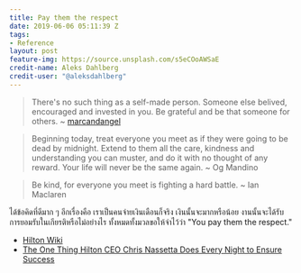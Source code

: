 ```yaml
---
title: Pay them the respect
date: 2019-06-06 05:11:39 Z
tags:
- Reference
layout: post
feature-img: https://source.unsplash.com/s5eCOoAWSaE
credit-name: Aleks Dahlberg
credit-user: "@aleksdahlberg"
---
```


> There's no such thing as a self-made person. Someone else belived, encouraged and invested in you. Be grateful and be that someone for others. ~ [marcandangel](http://www.marcandangel.com/)

> Beginning today, treat everyone you meet as if they were going to be dead by midnight. Extend to them all the care, kindness and understanding you can muster, and do it with no thought of any reward. Your life will never be the same again. ~ Og Mandino

> Be kind, for everyone you meet is fighting a hard battle. ~ Ian Maclaren

ได้ข้อคิดที่ดีมาก ๆ อีกเรื่องคือ เราเป็นคนจ่ายเงินเดือนก็จริง เงินนั้นจะมากหรือน้อย งานนั้นจะได้รับการยอมรับในเกียรติหรือไม่อย่างไร ทั้งหมดทั้งมวลขอให้จำไว้ว่า "You pay them the respect."

<i class="fa fa-child" style="color:plum"></i>

- [Hilton Wiki](https://en.wikipedia.org/wiki/Hilton)
- [The One Thing Hilton CEO Chris Nassetta Does Every Night to Ensure Success](https://www.glassdoor.com/blog/christopher-nassetta-hilton-ceo/)
